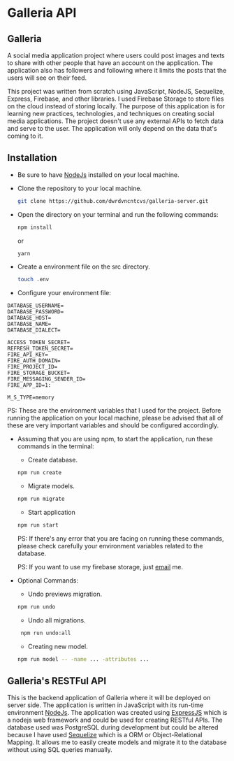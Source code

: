 # Galleria API

## Galleria

A social media application project where users could post images and texts to share with other people that have an account on the application. The application also has followers and following where it limits the posts that the users will see on their feed. 

This project was written from scratch using JavaScript, NodeJS, Sequelize, Express, Firebase, and other libraries. I used Firebase Storage to store files on the cloud instead of storing locally. The purpose of this application is for learning new practices, technologies, and techniques on creating social media applications. The project doesn't use any external APIs to fetch data and serve to the user. The application will only depend on the data that's coming to it.

## Installation

+ Be sure to have [NodeJs](https://nodejs.org/) installed on your local machine.
+ Clone the repository to your local machine.
  ```bash
  git clone https://github.com/dwrdvncntcvs/galleria-server.git
  ```
+ Open the directory on your terminal and run the following commands:

  ```bash
  npm install
  ```
  
  or
  
  ```bash
  yarn
  ```
  
+ Create a environment file on the src directory.

  ```bash
  touch .env
  ```
  
+ Configure your environment file:
```
DATABASE_USERNAME=
DATABASE_PASSWORD=
DATABASE_HOST=
DATABASE_NAME=
DATABASE_DIALECT=

ACCESS_TOKEN_SECRET=
REFRESH_TOKEN_SECRET=
FIRE_API_KEY=
FIRE_AUTH_DOMAIN=
FIRE_PROJECT_ID=
FIRE_STORAGE_BUCKET=
FIRE_MESSAGING_SENDER_ID=
FIRE_APP_ID=1:

M_S_TYPE=memory
```

PS: These are the environment variables that I used for the project. Before running the application on your local machine, please be advised that all of these are very important variables and should be configured accordingly.

+ Assuming that you are using npm, to start the application, run these commands in the terminal:
  + Create database.
  ```bash
  npm run create
  ```
  
  + Migrate models.
  ```bash
  npm run migrate
  ```
  
  + Start application
  ```bash
  npm run start
  ```
  
  PS: If there's any error that you are facing on running these commands, please check carefully your environment variables related to the database.
  
  PS: If you want to use my firebase storage, just [email](https://mail.google.com/mail/u/0/#inbox?compose=CllgCJqVNSgchFtjqSwlvjMJRJRXJTDlbglSnQWDzkWsMXtHGXrjnwncdbhRHKtTNFgpXrLLLLB) me.
  
+ Optional Commands:
  + Undo previews migration.
  ```bash
  npm run undo
  ```
  
  + Undo all migrations.
  ```bash
   npm run undo:all
  ```
  
  + Creating new model.
  ```bash
  npm run model -- -name ... -attributes ...
  ```
## Galleria's RESTFul API

This is the backend application of Galleria where it will be deployed on server side. The application is written in JavaScript with its run-time environment [NodeJs](https://nodejs.org/). The application was created using [ExpressJS](https://expressjs.com/) which is a nodejs web framework and could be used for creating RESTful APIs. The database used was PostgreSQL during development but could be altered because I have used [Sequelize](https://sequelize.org/) which is a ORM or Object-Relational Mapping. It allows me to easily create models and migrate it to the database without using SQL queries manually. 

